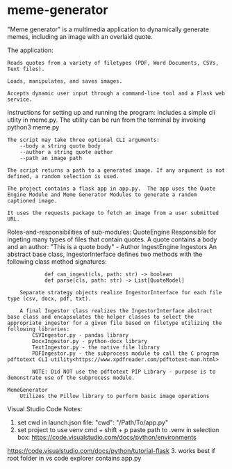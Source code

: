 # meme-generator
"Meme generator" is a multimedia application to dynamically generate memes, including an image with an overlaid quote.

The application:

    Reads quotes from a variety of filetypes (PDF, Word Documents, CSVs, Text files).
    
    Loads, manipulates, and saves images.

    Accepts dynamic user input through a command-line tool and a Flask web service.

Instructions for setting up and running the program: 
    Includes a simple cli utlity in meme.py. The utility can be run from the terminal by invoking python3 meme.py

    The script may take three optional CLI arguments:
        --body a string quote body
        --author a string quote author
        --path an image path

    The script returns a path to a generated image. If any argument is not defined, a random selection is used.

    The project contains a flask app in app.py.  The app uses the Quote Engine Module and Meme Generator Modules to generate a random captioned image.

    It uses the requests package to fetch an image from a user submitted URL.

Roles-and-responsibilities of sub-modules: 
    QuoteEngine
        Responsible for ingeting many types of files that contain quotes.
        A quote contains a body and an author: 
            "This is a quote body" - Author
    IngestEngine
        Ingestors
            An abstract base class, IngestorInterface defines two methods with the following class method signatures:

                def can_ingest(cls, path: str) -> boolean
                def parse(cls, path: str) -> List[QuoteModel]

        Separate strategy objects realize IngestorInterface for each file type (csv, docx, pdf, txt).
        
        A final Ingestor class realizes the IngestorInterface abstract base class and encapsulates the helper classes to select the appropriate ingestor for a given file based on filetype utilizing the following libraries:
            CSVIngestor.py - pandas library
            DocxIngestor.py - python-docx library
            TextIngestor.py - the native file library
            PDFIngestor.py - the subprocess module to call the C program pdftotext CLI utility<https://www.xpdfreader.com/pdftotext-man.html>
            
            NOTE: Did NOT use the pdftotext PIP Library - purpose is to demonstrate use of the subprocess module.

    MemeGenerator
        Utilizes the Pillow library to perform basic image operations

Visual Studio Code Notes:
1. set cwd in launch.json file: "cwd": "/Path/To/app.py"
2. set project to use venv cmd + shift + p paste path to .venv in selection box: https://code.visualstudio.com/docs/python/environments

https://code.visualstudio.com/docs/python/tutorial-flask
3. works best if root folder in vs code explorer contains app.py
